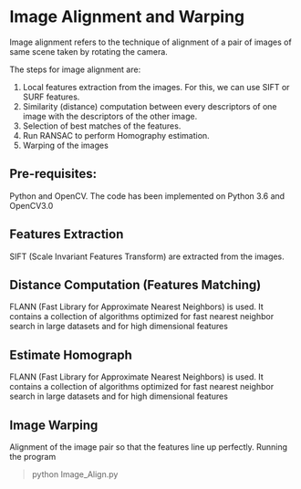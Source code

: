 # Image Alignment and Warping

Image alignment refers to the technique of alignment of a pair of images of same scene taken by rotating the camera.

The steps for image alignment are:
1.	Local features extraction from the images. For this, we can use SIFT or SURF features.
2.	Similarity (distance) computation between every descriptors of one image with the descriptors of the other image.
3.	Selection of best matches of the features.
4.	Run RANSAC to perform Homography estimation.
5.	Warping of the images


## Pre-requisites:
Python and OpenCV. The code has been implemented on Python 3.6 and OpenCV3.0

## Features Extraction
SIFT (Scale Invariant Features Transform) are extracted from the images.

## Distance Computation (Features Matching)
FLANN (Fast Library for Approximate Nearest Neighbors) is used. It contains a collection of algorithms optimized for fast nearest neighbor search in large datasets and for high dimensional features

## Estimate Homograph
FLANN (Fast Library for Approximate Nearest Neighbors) is used. It contains a collection of algorithms optimized for fast nearest neighbor search in large datasets and for high dimensional features

## Image Warping
Alignment of the image pair so that the features line up perfectly.
Running the program

> python Image_Align.py

